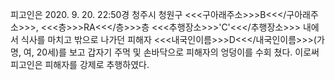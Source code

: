 피고인은 2020. 9. 20. 22:50경 청주시 청원구 <<<구아래주소>>>B<<</구아래주소>>>, <<<층>>>RA<<</층>>>층 <<<추행장소>>>'C'<<</추행장소>>> 내에서 식사를 마치고 밖으로 나가던 피해자 <<<내국인이름>>>D<<</내국인이름>>>(가명, 여, 20세)를 보고 갑자기 주먹 및 손바닥으로 피해자의 엉덩이를 수회 쳤다.
이로써 피고인은 피해자를 강제로 추행하였다.